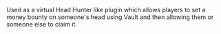 Used as a virtual Head Hunter like plugin which allows players to set a money bounty on someone's head using Vault and then allowing them or someone else to claim it.